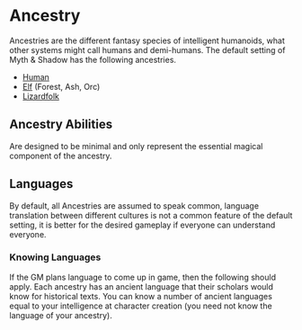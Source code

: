 # Ancestry
Ancestries are the different fantasy species of intelligent humanoids, what other systems might call humans and demi-humans. The default setting of Myth & Shadow has the following ancestries.

- [Human](Human.md)
- [Elf](Elf.md) (Forest, Ash, Orc)
- [Lizardfolk](Lizardfolk.md)

## Ancestry Abilities
Are designed to be minimal and only represent the essential magical component of the ancestry.
## Languages
By default, all Ancestries are assumed to speak common, language translation between different cultures is not a common feature of the default setting, it is better for the desired gameplay if everyone can understand everyone. 
### Knowing Languages
If the GM plans language to come up in game, then the following should apply. Each ancestry has an ancient language that their scholars would know for historical texts. You can know a number of ancient languages equal to your intelligence at character creation (you need not know the language of your ancestry).